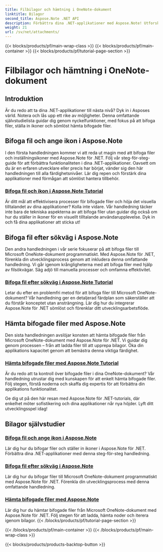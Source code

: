 ```yaml
---
title: Filbilagor och hämtning i OneNote-dokument
linktitle: Bilagor
second_title: Aspose.Note .NET API
description: Förbättra dina .NET-applikationer med Aspose.Note! Utforska självstudier om att bifoga filer, ställa in ikoner och hämta bilagor för förbättrad utveckling.
weight: 21
url: /sv/net/attachments/
---
```


{{< blocks/products/pf/main-wrap-class >}}
{{< blocks/products/pf/main-container >}}
{{< blocks/products/pf/tutorial-page-section >}}

# Filbilagor och hämtning i OneNote-dokument

## Introduktion

Är du redo att ta dina .NET-applikationer till nästa nivå? Dyk in i Asposes värld. Notera och lås upp ett rike av möjligheter. Denna omfattande självstudielista guidar dig genom nyckelfunktioner, med fokus på att bifoga filer, ställa in ikoner och sömlöst hämta bifogade filer.

## Bifoga fil och ange ikon i Aspose.Note
I den första handledningen kommer vi att reda ut magin med att bifoga filer och inställningsikoner med Aspose.Note för .NET. Följ vår steg-för-steg-guide för att förbättra funktionaliteten i dina .NET-applikationer. Oavsett om du är en erfaren utvecklare eller precis har börjat, vänder sig den här handledningen till alla färdighetsnivåer. Lär dig repen och förstärk dina applikationer med förmågan att sömlöst hantera tillbehör.

### [Bifoga fil och ikon i Aspose.Note Tutorial](./attach-file-set-icon/)
Är ditt mål att effektivisera processer för bifogade filer och höja det visuella tilltalandet av dina applikationer? Kolla inte vidare. Vår handledning täcker inte bara de tekniska aspekterna av att bifoga filer utan guidar dig också om hur du ställer in ikoner för en visuellt tilltalande användarupplevelse. Dyk in och få dina applikationer att sticka ut!

## Bifoga fil efter sökväg i Aspose.Note
Den andra handledningen i vår serie fokuserar på att bifoga filer till Microsoft OneNote-dokument programmatiskt. Med Aspose.Note för .NET, förenkla din utvecklingsprocess genom att inkludera denna omfattande handledning. Vi går igenom krångligheterna med att bifoga filer med hjälp av filsökvägar. Säg adjö till manuella processer och omfamna effektivitet.

### [Bifoga fil efter sökväg i Aspose.Note Tutorial](./attach-file-by-path/)
Letar du efter en problemfri metod för att bifoga filer till Microsoft OneNote-dokument? Vår handledning ger en detaljerad färdplan som säkerställer att du förstår konceptet utan ansträngning. Lär dig hur du integrerar Aspose.Note för .NET sömlöst och förenklar ditt utvecklingsarbetsflöde.

## Hämta bifogade filer med Aspose.Note
Den sista handledningen avslöjar konsten att hämta bifogade filer från Microsoft OneNote-dokument med Aspose.Note för .NET. Vi guidar dig genom processen – från att ladda filer till att upprepa bilagor. Öka din applikations kapacitet genom att bemästra denna viktiga färdighet.

### [Hämta bifogade filer med Aspose.Note Tutorial](./retrieve-attached-files/)
Är du redo att ta kontroll över bifogade filer i dina OneNote-dokument? Vår handledning utrustar dig med kunskapen för att enkelt hämta bifogade filer. Följ stegen, förstå noderna och skaffa dig expertis för att förbättra din applikations funktionalitet.

Ge dig ut på den här resan med Aspose.Note för .NET-tutorials, där enkelhet möter sofistikering och dina applikationer når nya höjder. Lyft ditt utvecklingsspel idag!
## Bilagor självstudier
### [Bifoga fil och ange ikon i Aspose.Note](./attach-file-set-icon/)
Lär dig hur du bifogar filer och ställer in ikoner i Aspose.Note för .NET. Förbättra dina .NET-applikationer med denna steg-för-steg handledning.
### [Bifoga fil efter sökväg i Aspose.Note](./attach-file-by-path/)
Lär dig hur du bifogar filer till Microsoft OneNote-dokument programmatiskt med Aspose.Note för .NET. Förenkla din utvecklingsprocess med denna omfattande handledning.
### [Hämta bifogade filer med Aspose.Note](./retrieve-attached-files/)
Lär dig hur du hämtar bifogade filer från Microsoft OneNote-dokument med Aspose.Note för .NET. Följ stegen för att ladda, hämta noder och iterera igenom bilagor.
{{< /blocks/products/pf/tutorial-page-section >}}

{{< /blocks/products/pf/main-container >}}
{{< /blocks/products/pf/main-wrap-class >}}

{{< blocks/products/products-backtop-button >}}

